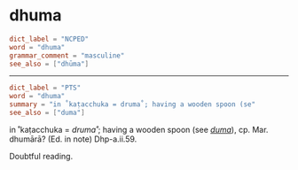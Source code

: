 # dhuma

``` toml
dict_label = "NCPED"
word = "dhuma"
grammar_comment = "masculine"
see_also = ["dhūma"]
```

--------------------

``` toml
dict_label = "PTS"
word = "dhuma"
summary = "in ˚kaṭacchuka = druma˚; having a wooden spoon (se"
see_also = ["duma"]
```

in ˚kaṭacchuka = *druma˚*; having a wooden spoon (see *[duma](duma.md)*), cp. Mar. dhumārā? (Ed. in note) Dhp\-a.ii.59.

Doubtful reading.

